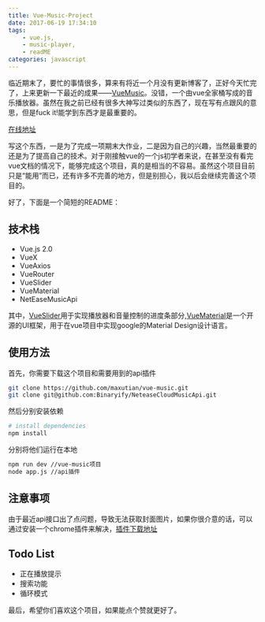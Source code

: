 ```yaml
---
title: Vue-Music-Project
date: 2017-06-19 17:34:10
tags:
	- vue.js,
	- music-player,
	- readME
categories: javascript
---
```


临近期末了，要忙的事情很多，算来有将近一个月没有更新博客了，正好今天忙完了，上来更新一下最近的成果——[VueMusic][vuemusic]。没错，一个由vue全家桶写成的音乐播放器。虽然在我之前已经有很多大神写过类似的东西了，现在写有点跟风的意思，但是fuck it!能学到东西才是最重要的。

[在线地址][online]

写这个东西，一是为了完成一项期末大作业，二是因为自己的兴趣，当然最重要的还是为了提高自己的技术。对于刚接触vue的一个js初学者来说，在甚至没有看完vue文档的情况下，能够完成这个项目，真的是相当的不容易。虽然这个项目目前只是“能用”而已，还有许多不完善的地方，但是别担心，我以后会继续完善这个项目的。

<!-- more -->

好了，下面是一个简短的README：

## 技术栈

* Vue.js 2.0
* VueX
* VueAxios
* VueRouter
* VueSlider
* VueMaterial
* NetEaseMusicApi

其中，[VueSlider][vs]用于实现播放器和音量控制的进度条部分,[VueMaterial][vm]是一个开源的UI框架，用于在vue项目中实现google的Material Design设计语言。

## 使用方法

首先，你需要下载这个项目和需要用到的api插件

``` bash 
git clone https://github.com/maxutian/vue-music.git
git clone git@github.com:Binaryify/NeteaseCloudMusicApi.git
```

然后分别安装依赖

``` bash
# install dependencies
npm install
```

分别将他们运行在本地

``` bash
npm run dev //vue-music项目
node app.js //api插件
```

## 注意事项

由于最近api接口出了点问题，导致无法获取封面图片，如果你很介意的话，可以通过安装一个chrome插件来解决，[插件下载地址][plugin]

## Todo List

* 正在播放提示
* 搜索功能
* 循环模式

最后，希望你们喜欢这个项目，如果能点个赞就更好了。

[vm]: https://github.com/vuematerial/vue-material
[vs]: https://github.com/NightCatSama/vue-slider-component
[plugin]: https://pan.baidu.com/s/1i5mmdSh
[vuemusic]: https://github.com/maxutian/vue-music
[online]: http://music.maxutian.cn